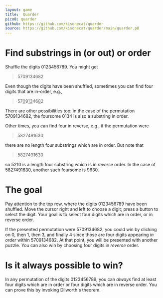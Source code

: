```yaml
---
layout: game
title:  Quarder
pico8: quarder
github: https://github.com/kisonecat/quarder
source: https://github.com/kisonecat/quarder/main/quarder.p8
---
```


# Find substrings in (or out) or order

Shuffle the digits 0123456789.  You might get 

> 5709134682

Even though the digits have been shuffled, sometimes you can find four
digits that are in-order, e.g.,

> 57<u>0</u>9<u>13</u>46<u>8</u>2

There are other possibilities too: in the case of the permutation
5709134682, the foursome 0134 is also a substring in order.

Other times, you can find four in reverse, e.g., if the permutation were

> 5827491630

there are no length four substrings which are in order.  But note that

> <u>5</u>8<u>2</u>749<u>1</u>63<u>0</u>

so 5210 is a length four substring which is in *reverse* order.  In
the case of 58274<u>9</u>1<u>630</u>, another such foursome is 9630.

# The goal

Pay attention to the top row, where the digits 0123456789 have been
shuffled.  Move the cursor right and left to choose a digit; press a
button to select the digit.  Your goal is to select four digits which
are in order, or in reverse order.

If the presented permutation were 5709134682, you could win by
clicking on 0, then 1, then 3, and finally 4 since those are four
digits appearing *in order* within 5709134682.  At that point, you
will be presented with another puzzle.  You can also win by choosing
four digits in *reverse* order.

# Is it always possible to win?

In any permutation of the digits 0123456789, you can *always* find at
least four digits which are in order or four digits which are in
reverse order.  You can prove this by invoking Dilworth's theorem.

